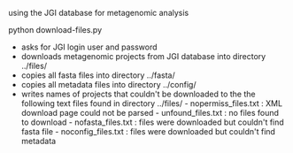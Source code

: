 
using the JGI database for metagenomic analysis

python download-files.py 
  - asks for JGI login user and password 
  - downloads metagenomic projects from JGI database into directory ../files/
  - copies all fasta files into directory ../fasta/ 
  - copies all metadata files into directory ../config/ 
  - writes names of projects that couldn't be downloaded to the the following text files found in directory ../files/ 
		- nopermiss_files.txt : XML download page could not be parsed
		- unfound_files.txt : no files found to download 
		- nofasta_files.txt : files were downloaded but couldn't find fasta file
		- noconfig_files.txt : files were downloaded but couldn't find metadata
